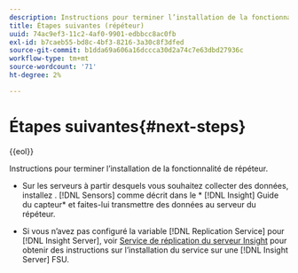 ```yaml
---
description: Instructions pour terminer l’installation de la fonctionnalité de répéteur.
title: Étapes suivantes (répéteur)
uuid: 74ac9ef3-11c2-4af0-9901-edbbcc8ac0fb
exl-id: b7caeb55-bd8c-4bf3-8216-3a30c8f3dfed
source-git-commit: b1dda69a606a16dccca30d2a74c7e63dbd27936c
workflow-type: tm+mt
source-wordcount: '71'
ht-degree: 2%

---
```


# Étapes suivantes{#next-steps}

{{eol}}

Instructions pour terminer l’installation de la fonctionnalité de répéteur.

* Sur les serveurs à partir desquels vous souhaitez collecter des données, installez . [!DNL Sensors] comme décrit dans le * [!DNL Insight] Guide du capteur* et faites-lui transmettre des données au serveur du répéteur.

* Si vous n’avez pas configuré la variable [!DNL Replication Service] pour [!DNL Insight Server], voir [Service de réplication du serveur Insight](../../../../home/c-inst-svr/c-ins-svr-rep-svc/c-ins-svr-rep-svc.md#concept-926e654e80d943a0b6ac44a82a510d92) pour obtenir des instructions sur l’installation du service sur une [!DNL Insight Server] FSU.
